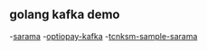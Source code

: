 
## golang kafka demo

-[sarama](https://github.com/Shopify/sarama)
-[optiopay-kafka](https://github.com/optiopay/kafka)
-[tcnksm-sample-sarama](https://github.com/tcnksm-sample/sarama)